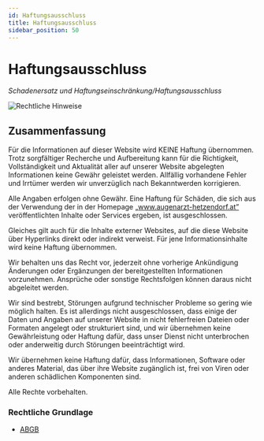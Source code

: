 ```yaml
---
id: Haftungsausschluss
title: Haftungsausschluss
sidebar_position: 50
---
```


# Haftungsausschluss

*Schadenersatz und Haftungseinschränkung/Haftungsausschluss*

![Rechtliche Hinweise](/Bilder/Rechtliche-Hinweise-Bild-5.png)



## Zusammenfassung 

Für die Informationen auf dieser Website wird KEINE Haftung übernommen. Trotz sorgfältiger Recherche und Aufbereitung kann für die Richtigkeit, Vollständigkeit und Aktualität aller auf unserer Website abgelegten Informationen keine Gewähr geleistet werden. Allfällig vorhandene Fehler und Irrtümer werden wir unverzüglich nach Bekanntwerden korrigieren.

Alle Angaben erfolgen ohne Gewähr. Eine Haftung für Schäden, die sich aus der Verwendung der in der Homepage „www.augenarzt-hetzendorf.at” veröffentlichten Inhalte oder Services ergeben, ist ausgeschlossen.

Gleiches gilt auch für die Inhalte externer Websites, auf die diese Website über Hyperlinks direkt oder indirekt verweist. Für jene Informationsinhalte wird keine Haftung übernommen.

Wir behalten uns das Recht vor, jederzeit ohne vorherige Ankündigung Änderungen oder Ergänzungen der bereitgestellten Informationen vorzunehmen. Ansprüche oder sonstige  Rechtsfolgen können daraus nicht abgeleitet werden.

Wir sind bestrebt, Störungen aufgrund technischer Probleme so gering wie möglich halten. Es ist allerdings nicht ausgeschlossen, dass einige der Daten und Angaben auf unserer Website in nicht fehlerfreien Dateien oder Formaten angelegt oder strukturiert sind, und wir übernehmen keine Gewährleistung oder Haftung  dafür, dass unser Dienst nicht unterbrochen oder anderweitig durch  Störungen beeinträchtigt wird.

Wir übernehmen keine Haftung dafür, dass Informationen, Software oder anderes Material, das über ihre Website zugänglich ist, frei von Viren oder anderen schädlichen Komponenten  sind.

Alle Rechte vorbehalten.

### Rechtliche Grundlage

- [ABGB](https://www.jusline.at/gesetz/abgb)
